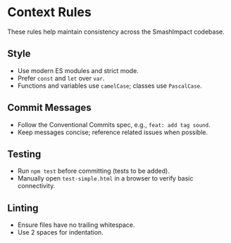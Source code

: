 # Context Rules

These rules help maintain consistency across the SmashImpact codebase.

## Style
- Use modern ES modules and strict mode.
- Prefer `const` and `let` over `var`.
- Functions and variables use `camelCase`; classes use `PascalCase`.

## Commit Messages
- Follow the Conventional Commits spec, e.g., `feat: add tag sound`.
- Keep messages concise; reference related issues when possible.

## Testing
- Run `npm test` before committing (tests to be added).
- Manually open `test-simple.html` in a browser to verify basic connectivity.

## Linting
- Ensure files have no trailing whitespace.
- Use 2 spaces for indentation.

